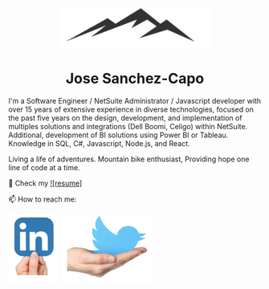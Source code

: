 <p align="center"><img width=300px src="img/dev.png"></p>
<h1 align="center">Jose Sanchez-Capo</h1>


<p>

I'm a Software Engineer / NetSuite Administrator / Javascript developer with over 15 years of extensive experience in diverse technologies, focused on the past five years on the design, development, and implementation of multiples solutions and integrations (Dell Boomi, Celigo) within NetSuite. Additional, development of BI solutions using Power BI or Tableau. Knowledge in SQL, C#, Javascript, Node.js, and React.

Living a life of adventures. Mountain bike enthusiast, Providing hope one line of code at a time.

👯  Check my [![resume]](https://josesanchezcapo.github.io/bootcamp-porfolio/resume.html)


📫 How to reach me:

[![LinkedIn](./img/linkedIn.png)](https://www.linkedin.com/in/josesanchezcapo/)
[![twitter](./img/twitter.png)](https://twitter.com/JoseSanchezCapo)


<!--
**josesanchezcapo/josesanchezcapo** is a ✨ _special_ ✨ repository because its `README.md` (this file) appears on your GitHub profile.

Here are some ideas to get you started:

- 🔭 I’m currently working on ...
- 🌱 I’m currently learning ...
- 👯 I’m looking to collaborate on ...
- 🤔 I’m looking for help with ...
- 💬 Ask me about ...
- 📫 How to reach me: ...
- 😄 Pronouns: ...
- ⚡ Fun fact: ...
-->

